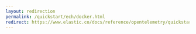 ```yaml
---
layout: redirection
permalink: /quickstart/ech/docker.html
redirect: https://www.elastic.co/docs/reference/opentelemetry/quickstart/ech/docker.html
---
```

